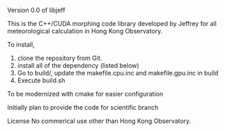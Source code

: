 Version 0.0 of libjeff

This is the C++/CUDA morphing code library developed by Jeffrey for all meteorological calculation in Hong Kong Observatory.

To install,
1) clone the repository from Git.
2) install all of the dependency (listed below)
3) Go to build/, update the makefile.cpu.inc and makefile.gpu.inc in build
4) Execute build.sh


To be modernized with cmake for easier configuration

Initially plan to provide the code for scientific branch

License
No commerical use other than Hong Kong Observatory. 